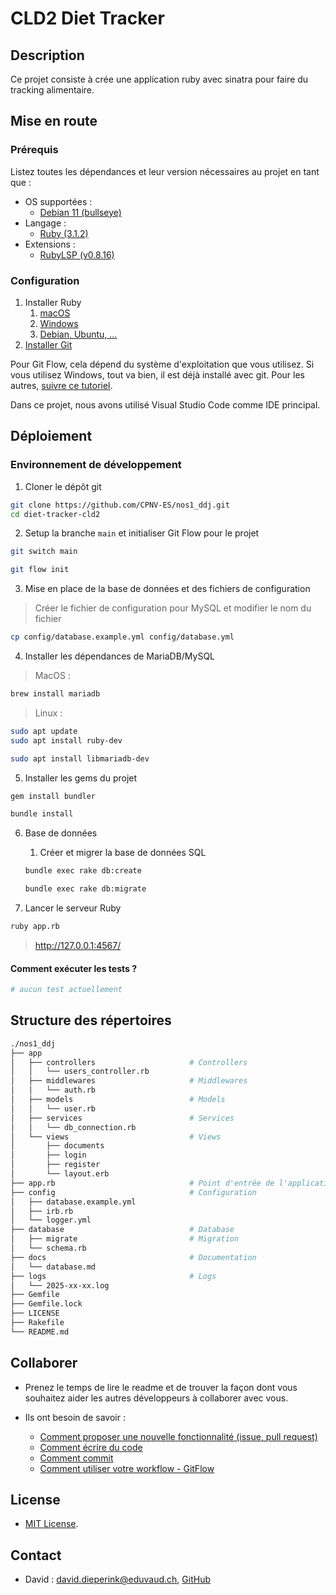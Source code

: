 # CLD2 Diet Tracker

## Description

Ce projet consiste à crée une application ruby avec sinatra pour faire du tracking alimentaire.

## Mise en route

### Prérequis

Listez toutes les dépendances et leur version nécessaires au projet en tant que :

- OS supportées :
  - [Debian 11 (bullseye)](https://www.debian.org/releases/bullseye/debian-installer/index)
- Langage :
  - [Ruby (3.1.2)](https://www.ruby-lang.org/en/documentation/installation/)
- Extensions :
  - [RubyLSP (v0.8.16)](https://shopify.github.io/ruby-lsp/#with-vs-code)

### Configuration

1. Installer Ruby
   1. [macOS](https://www.ruby-lang.org/en/documentation/installation/#homebrew)
   2. [Windows](https://www.ruby-lang.org/en/documentation/installation/#winget)
   3. [Debian, Ubuntu, ...](https://www.ruby-lang.org/en/documentation/installation/#apt)
2. [Installer Git](https://git-scm.com/book/en/v2/Getting-Started-Installing-Git)

Pour Git Flow, cela dépend du système d'exploitation que vous utilisez. Si vous utilisez Windows, tout va bien, il est déjà installé avec git. Pour les autres, [suivre ce tutoriel](https://skoch.github.io/Git-Workflow/).

Dans ce projet, nous avons utilisé Visual Studio Code comme IDE principal.

## Déploiement

### Environnement de développement

1. Cloner le dépôt git

```bash
git clone https://github.com/CPNV-ES/nos1_ddj.git
cd diet-tracker-cld2
```

2. Setup la branche `main` et initialiser Git Flow pour le projet

```bash
git switch main

git flow init
```

3. Mise en place de la base de données et des fichiers de configuration

> Créer le fichier de configuration pour MySQL et modifier le nom du fichier

```bash
cp config/database.example.yml config/database.yml

```

4. Installer les dépendances de MariaDB/MySQL

> MacOS :

```bash
brew install mariadb
```

> Linux :

```bash
sudo apt update
sudo apt install ruby-dev

sudo apt install libmariadb-dev
```

5. Installer les gems du projet

```bash
gem install bundler

bundle install
```

6. Base de données

   1. Créer et migrer la base de données SQL

   ```bash
   bundle exec rake db:create

   bundle exec rake db:migrate
   ```

7. Lancer le serveur Ruby

```bash
ruby app.rb
```

> http://127.0.0.1:4567/

#### Comment exécuter les tests ?

```bash
# aucun test actuellement
```

## Structure des répertoires

```bash
./nos1_ddj
├── app
│   ├── controllers                     # Controllers
│   │   └── users_controller.rb
│   ├── middlewares                     # Middlewares
│   │   └── auth.rb
│   ├── models                          # Models
│   │   └── user.rb
│   ├── services                        # Services
│   │   └── db_connection.rb
│   └── views                           # Views
│       ├── documents
│       ├── login
│       ├── register
│       └── layout.erb
├── app.rb                              # Point d'entrée de l'application
├── config                              # Configuration
│   ├── database.example.yml
│   ├── irb.rb
│   └── logger.yml
├── database                            # Database
│   ├── migrate                         # Migration
│   └── schema.rb
├── docs                                # Documentation
│   └── database.md
├── logs                                # Logs
│   └── 2025-xx-xx.log
├── Gemfile
├── Gemfile.lock
├── LICENSE
├── Rakefile
└── README.md
```

## Collaborer

- Prenez le temps de lire le readme et de trouver la façon dont vous souhaitez aider les autres développeurs à collaborer avec vous.

- Ils ont besoin de savoir :
  - [Comment proposer une nouvelle fonctionnalité (issue, pull request)](https://github.com/CPNV-ES/nos1_ddj/issues)
  - [Comment écrire du code](https://www.php-fig.org/psr/psr-12/)
  - [Comment commit](https://www.conventionalcommits.org/en/v1.0.0/)
  - [Comment utiliser votre workflow - GitFlow](https://nvie.com/posts/a-successful-git-branching-model/)

## License

- [MIT License](LICENSE).

## Contact

- David : <david.dieperink@eduvaud.ch>, [GitHub](https://github.com/dieperid)
